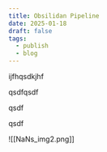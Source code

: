 ```yaml
---
title: Obsilidan Pipeline
date: 2025-01-18
draft: false
tags:
  - publish
  - blog
---
```

ijfhqsdkjhf

qsdfqsdf

qsdf

qsdf

![[NaNs_img2.png]]